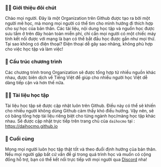 
### 🙋‍♀️ Giới thiệu đôi chút
Chào mọi người.
Đây là một Organization trên Github được tạo ra bởi một người mê học, mà mong mọi người có thể tìm cho mình hướng đi thích hợp cho sự học của bản thân. Các tài liệu, nội dung học tập và nguồn học được sưu tầm ở trên đây hoàn toàn miễn phí, chỉ cần mọi người có một chiếc máy tính kết nối được với mạng là bạn có thể bắt đầu học được gần như mọi thứ.
Tại sao không có điện thoại? Điện thoại dễ gây sao nhãng, không phù hợp cho việc học tập và làm việc! 

### 🌈 Cấu trúc chương trình
Các chương trình trong Organization sẽ được tổng hợp từ nhiều nguồn khác nhau, được biên dịch về Tiếng Việt để giúp cho nhiều người học Việt dễ dàng tiếp cận và hơn thế nữa. 

### 👩‍💻 Tài liệu học tập
Tài liệu học tập sẽ được cập nhật luôn trên Github. Điều này có thể sẽ khiến cho nhiều người không dùng Github cảm thấy khó điều hướng. Vậy nên, sẽ có băng tổng hợp tài liệu riêng biệt cho từng ngành học/mảng học tập khác nhau. Sẽ được cập nhật trực tiếp trên trang chủ của `daihocmo` tại : https://daihocmo.github.io 

### 🧙 Cuối cùng
Mong mọi người luôn học tập thật tốt và theo đuổi định hướng của bản thân. Nếu mọi người gặp bất cứ vấn đề gì trong quá trình học và muốn có cộng đồng hỗ trợ, bạn có thể kết nối trực tiếp với mọi người qua [Discord](https://discord.com) nha!
